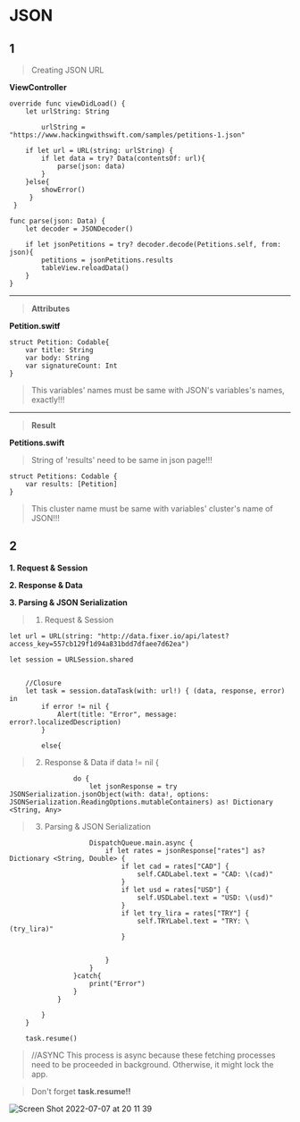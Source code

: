 # JSON

## 1

> Creating JSON URL

**ViewController**

    override func viewDidLoad() {
        let urlString: String
        
            urlString = "https://www.hackingwithswift.com/samples/petitions-1.json"
        
        if let url = URL(string: urlString) {
            if let data = try? Data(contentsOf: url){
                parse(json: data)
            }
        }else{
            showError()
         }
     }
     
    func parse(json: Data) {
        let decoder = JSONDecoder()
        
        if let jsonPetitions = try? decoder.decode(Petitions.self, from: json){
            petitions = jsonPetitions.results
            tableView.reloadData()
        }
    }
    
     
---

> **Attributes**

**Petition.switf**

    struct Petition: Codable{
        var title: String
        var body: String
        var signatureCount: Int
    }
   
> This variables' names must be same with JSON's variables's names, exactly!!!


---

> **Result**

**Petitions.swift**

> String of 'results' need to be same in json page!!!

    struct Petitions: Codable {
        var results: [Petition]
    }
    
> This cluster name must be same with variables' cluster's name of JSON!!!

## 2

**1. Request & Session**

**2. Response & Data**

**3. Parsing & JSON Serialization**
        
> 1. Request & Session

    let url = URL(string: "http://data.fixer.io/api/latest?access_key=557cb129f1d94a831bdd7dfaee7d62ea")
        
    let session = URLSession.shared
    
    
        //Closure
        let task = session.dataTask(with: url!) { (data, response, error) in
            if error != nil {
                Alert(title: "Error", message: error?.localizedDescription)
            }
            
            else{
                
> 2. Response & Data
                if data != nil {
                    
                    do {
                        let jsonResponse = try JSONSerialization.jsonObject(with: data!, options: JSONSerialization.ReadingOptions.mutableContainers) as! Dictionary <String, Any>
                        
                        
> 3. Parsing & JSON Serialization

                        DispatchQueue.main.async {
                            if let rates = jsonResponse["rates"] as? Dictionary <String, Double> {
                                if let cad = rates["CAD"] {
                                    self.CADLabel.text = "CAD: \(cad)"
                                }
                                if let usd = rates["USD"] {
                                    self.USDLabel.text = "USD: \(usd)"
                                }
                                if let try_lira = rates["TRY"] {
                                    self.TRYLabel.text = "TRY: \(try_lira)"
                                }
                                
                                
                            }
                        }
                    }catch{
                        print("Error")
                    }
                }
                
            }
        }
        
        task.resume()
        

> //ASYNC This process is async because these fetching processes need to be proceeded in background. Otherwise, it might lock the app.

> Don't forget **task.resume!!**


![Screen Shot 2022-07-07 at 20 11 39](https://user-images.githubusercontent.com/50085545/177831395-4976a6b2-1b0c-4661-9e87-b49778bb77d6.png)
